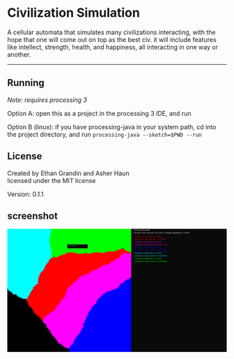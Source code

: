 # Civilization Simulation
A cellular automata that simulates many civilizations interacting, with the hope that one will come out on top as the best civ.
it will include features like intellect, strength, health, and happiness, all interacting in one way or another.
<hr>

## Running
*Note: requires processing 3*

Option A: open this as a project in the processing 3 IDE, and run

Option B (linux): if you have processing-java in your system path, cd into the project directory, and run ```processing-java --sketch=$PWD --run```

## License

Created by Ethan Grandin and Asher Haun<br>
licensed under the MIT license

Version: 0.1.1

## screenshot
![screenshot](/2020-04-23_15-15.png)
